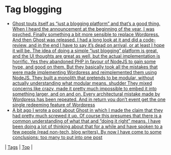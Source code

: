 <!--
title: Tag blogging
date: 2020-06-28T15:26:59.057Z
tags:
-->
# Tag blogging

 * [Ghost touts itself as “just a blogging platform” and that’s a good thing. When I heard the announcement at the beginning of the year, I was psyched. Finally something a bit more sensible to replace Wordpress. And then Ghost was released. I had a long look at it and did a code-review, and in the end I have to say it’s dead on arrival, or at least I hope it will be. The idea of doing a simple “just blogging” platform is great, and the UI thoughts are great as well, but the actual implementation is horrific. Yes they abandoned PHP in favour of NodeJS to gain some hype, and good on them. But they basically took all the mistakes that were made implementing Wordpress and reimplemented them using NodeJS. They built a monolith that pretends to be modular, without actually understanding what modular means. shudder They mixed concerns like crazy, made it pretty much impossible to embed it into something larger, and on and on. Every architectural mistake made by Wordpress has been repeated. And in return you don’t event get the one single redeeming feature of Wordpress](67252014534.md)
 * [A bit ago I wrote a post about Ghost in which I made the claim that they had pretty much screwed it up. Of course this presumes that there is a common understanding of what that and “doing it right” means. I have been doing a lot of thinking about that for a while and have spoken to a few people (read non-tech, blog writers). By now I have come to some conclusions; too many to put into one post](68352397942.md)

| [Tags](tags.md) | [Top](index.md) |
